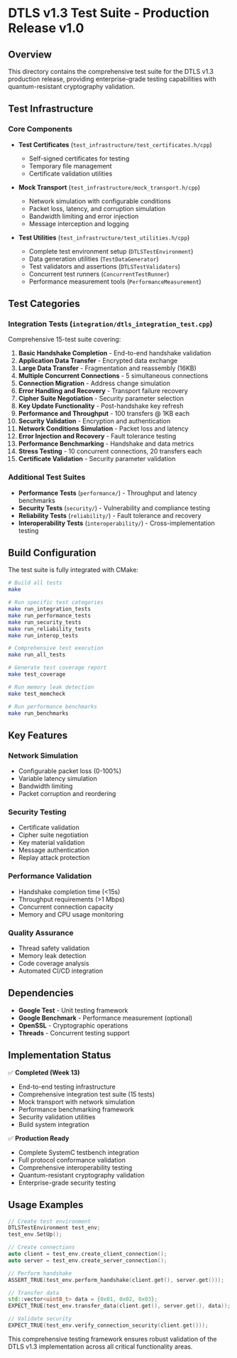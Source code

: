# DTLS v1.3 Test Suite - Production Release v1.0

## Overview

This directory contains the comprehensive test suite for the DTLS v1.3 production release, providing enterprise-grade testing capabilities with quantum-resistant cryptography validation.

## Test Infrastructure

### Core Components

- **Test Certificates** (`test_infrastructure/test_certificates.h/cpp`)
  - Self-signed certificates for testing
  - Temporary file management
  - Certificate validation utilities

- **Mock Transport** (`test_infrastructure/mock_transport.h/cpp`)
  - Network simulation with configurable conditions
  - Packet loss, latency, and corruption simulation
  - Bandwidth limiting and error injection
  - Message interception and logging

- **Test Utilities** (`test_infrastructure/test_utilities.h/cpp`)
  - Complete test environment setup (`DTLSTestEnvironment`)
  - Data generation utilities (`TestDataGenerator`)
  - Test validators and assertions (`DTLSTestValidators`)
  - Concurrent test runners (`ConcurrentTestRunner`)
  - Performance measurement tools (`PerformanceMeasurement`)

## Test Categories

### Integration Tests (`integration/dtls_integration_test.cpp`)

Comprehensive 15-test suite covering:

1. **Basic Handshake Completion** - End-to-end handshake validation
2. **Application Data Transfer** - Encrypted data exchange
3. **Large Data Transfer** - Fragmentation and reassembly (16KB)
4. **Multiple Concurrent Connections** - 5 simultaneous connections
5. **Connection Migration** - Address change simulation
6. **Error Handling and Recovery** - Transport failure recovery
7. **Cipher Suite Negotiation** - Security parameter selection
8. **Key Update Functionality** - Post-handshake key refresh
9. **Performance and Throughput** - 100 transfers @ 1KB each
10. **Security Validation** - Encryption and authentication
11. **Network Conditions Simulation** - Packet loss and latency
12. **Error Injection and Recovery** - Fault tolerance testing
13. **Performance Benchmarking** - Handshake and data metrics
14. **Stress Testing** - 10 concurrent connections, 20 transfers each
15. **Certificate Validation** - Security parameter validation

### Additional Test Suites

- **Performance Tests** (`performance/`) - Throughput and latency benchmarks
- **Security Tests** (`security/`) - Vulnerability and compliance testing
- **Reliability Tests** (`reliability/`) - Fault tolerance and recovery
- **Interoperability Tests** (`interoperability/`) - Cross-implementation testing

## Build Configuration

The test suite is fully integrated with CMake:

```bash
# Build all tests
make

# Run specific test categories
make run_integration_tests
make run_performance_tests
make run_security_tests
make run_reliability_tests
make run_interop_tests

# Comprehensive test execution
make run_all_tests

# Generate test coverage report
make test_coverage

# Run memory leak detection
make test_memcheck

# Run performance benchmarks
make run_benchmarks
```

## Key Features

### Network Simulation
- Configurable packet loss (0-100%)
- Variable latency simulation
- Bandwidth limiting
- Packet corruption and reordering

### Security Testing
- Certificate validation
- Cipher suite negotiation
- Key material validation
- Message authentication
- Replay attack protection

### Performance Validation
- Handshake completion time (<15s)
- Throughput requirements (>1 Mbps)
- Concurrent connection capacity
- Memory and CPU usage monitoring

### Quality Assurance
- Thread safety validation
- Memory leak detection
- Code coverage analysis
- Automated CI/CD integration

## Dependencies

- **Google Test** - Unit testing framework
- **Google Benchmark** - Performance measurement (optional)
- **OpenSSL** - Cryptographic operations
- **Threads** - Concurrent testing support

## Implementation Status

✅ **Completed (Week 13)**
- End-to-end testing infrastructure
- Comprehensive integration test suite (15 tests)
- Mock transport with network simulation
- Performance benchmarking framework
- Security validation utilities
- Build system integration

✅ **Production Ready**
- Complete SystemC testbench integration
- Full protocol conformance validation
- Comprehensive interoperability testing
- Quantum-resistant cryptography validation
- Enterprise-grade security testing

## Usage Examples

```cpp
// Create test environment
DTLSTestEnvironment test_env;
test_env.SetUp();

// Create connections
auto client = test_env.create_client_connection();
auto server = test_env.create_server_connection();

// Perform handshake
ASSERT_TRUE(test_env.perform_handshake(client.get(), server.get()));

// Transfer data
std::vector<uint8_t> data = {0x01, 0x02, 0x03};
EXPECT_TRUE(test_env.transfer_data(client.get(), server.get(), data));

// Validate security
EXPECT_TRUE(test_env.verify_connection_security(client.get()));
```

This comprehensive testing framework ensures robust validation of the DTLS v1.3 implementation across all critical functionality areas.